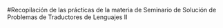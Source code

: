 #Recopilación de las prácticas de la materia de Seminario de Solución de Problemas de Traductores de Lenguajes II
